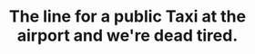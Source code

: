 ---
title: The line for a public Taxi at the airport and we're dead tired. 
category: blog
lat: 13.69261
lng: 100.75108
image: https://s3-us-west-2.amazonaws.com/travels2013/2014-01-05 10:10:08 PST.jpg
observation: 20140105101008PST
---